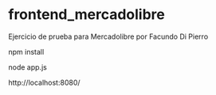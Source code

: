 # frontend_mercadolibre
Ejercicio de prueba para Mercadolibre por Facundo Di Pierro

npm install

node app.js

http://localhost:8080/
